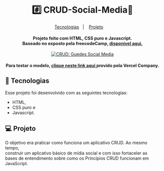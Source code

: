 <h1 align="center"> #️⃣ CRUD-Social-Media📱</h1></p>
<p align="center">
  <a href="#-tecnologias">Tecnologias</a>&nbsp;&nbsp;&nbsp;|&nbsp;&nbsp;&nbsp;
  <a href="#-projeto">Projeto</a>&nbsp;&nbsp;&nbsp;&nbsp;&nbsp;&nbsp;
</p>
<h4 align="center"> Projeto feito com HTML, CSS puro e Javascript. </br>
Baseado no exposto pela freecodeCamp, <a href="https://www.freecodecamp.org/news/learn-crud-operations-in-javascript-by-building-todo-app/">disponível aqui.</a> </h4>

<p align="center">
<a href="https://crud-social-media.vercel.app/"><img src="https://imgur.com/FmL79zK.png" title="CRUD: Guedes Social Media" /></a>
</p>


<h4 align="center"> Para testar o modelo, <a href="https://crud-social-media.vercel.app/">clique neste link aqui </a>provido pela Vercel Company.</h4>

## 🚀 Tecnologias

Esse projeto foi desenvolvido com as seguintes tecnologias:

- HTML, 
- CSS puro e 
- Javascript.

## 💻 Projeto

O objetivo era praticar como funciona um aplicativo CRUD. Ao mesmo tempo,  
construir um aplicativo básico de mídia social e com isso fortaceler as bases de entendimento sobre como os Princípios CRUD funcionam em JavaScript.

